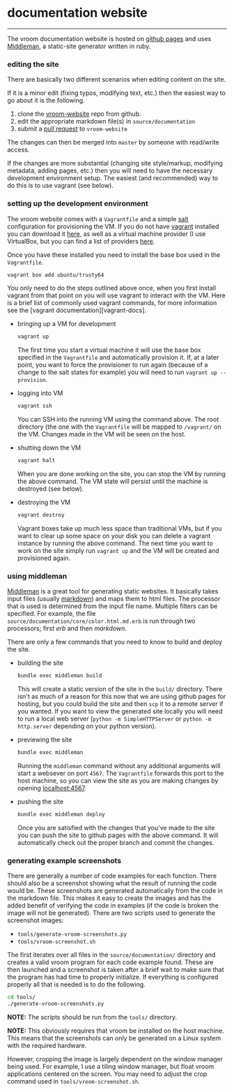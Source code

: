 # documentation website
-----------------------

The vroom documentation website is hosted on [github pages][github-pages]
and uses [Middleman][middleman], a static-site generator written in ruby.

[github-pages]: https://pages.github.com
[middleman]: http://middlemanapp.com


### editing the site

There are basically two different scenarios when editing content on the
site.

If it is a minor edit (fixing typos, modifying text, etc.) then the easiest
way to go about it is the following.

1. clone the [vroom-website][vroom-website] repo from github.
2. edit the appropriate markdown file(s) in `source/documentation`
3. submit a [pull request][vroom-website-pulls] to `vroom-website`

The changes can then be merged into `master` by someone with read/write 
access.

If the changes are more substantial (changing site style/markup, modifying
metadata, adding pages, etc.) then you will need to have the necessary 
development environment setup. The easiest (and recommended) way to do this
is to use vagrant (see below).

[vroom-website]: https://github.com/ComSciCtr/vroom-website
[vroom-website-pulls]: https://github.com/ComSciCtr/vroom-website/pulls



### setting up the development environment

The vroom website comes with a `Vagrantfile` and a simple [salt][salt]
configuration for provisioning the VM. If you do not have [vagrant][vagrant]
installed you can download it [here][vagrant-downloads], as well as a virtual
machine provider (I use VirtualBox, but you can find a list of providers
[here][vagrant-providers].

Once you have these installed you need to install the base box used in the
`Vagrantfile`.

   ```sh
   vagrant box add ubuntu/trusty64
   ```

You only need to do the steps outlined above once, when you first install
vagrant from that point on you will use vagrant to interact with the VM.
Here is a brief list of commonly used vagrant commands, for more information
see the [vagrant documentation][vagrant-docs].

* bringing up a VM for development

   ```sh 
   vagrant up
   ```

  The first time you start a virtual machine it will use the base box specified
  in the `Vagrantfile` and automatically provision it. If, at a later point, you
  want to force the provisioner to run again (because of a change to the salt
  states for example) you will need to run `vagrant up --provision`.

* logging into VM

   ```sh
   vagrant ssh
   ```

  You can SSH into the running VM using the command above. The root directory 
  (the one with the `Vagrantfile` will be mapped to `/vagrant/` on the VM.
  Changes made in the VM will be seen on the host.

* shutting down the VM

   ```sh
   vagrant halt
   ```

  When you are done working on the site, you can stop the VM by running the 
  above command. The VM state will persist until the machine is destroyed
  (see below).

* destroying the VM

   ```sh
   vagrant destroy
   ```

  Vagrant boxes take up much less space than traditional VMs, but if you want
  to clear up some space on your disk you can delete a vagrant instance by
  running the above command. The next time you want to work on the site simply
  run `vagrant up` and the VM will be created and provisioned again.

[salt]: http://www.saltstack.com/community
[vagrant]: http://vagrantup.com
[vagrant-downloads]: http://vagrantup.com/downloads.html
[vagrant-providers]: http://docs.vagrantup.com/v2/providers/index.html


### using middleman

[Middleman][middleman] is a great tool for generating static websites. It
basically takes input files (usually [markdown][markdown]) and maps them to
html files. The processor that is used is determined from the input file name.
Multiple filters can be specified. For example, the file
`source/documentation/core/color.html.md.erb` is run through two processors;
first *erb* and then *markdown*.

There are only a few commands that you need to know to build and deploy the
site.

* building the site

   ```sh
   bundle exec middleman build
   ```

  This will create a static version of the site in the `build/` directory.
  There isn't as much of a reason for this now that we are using github
  pages for hosting, but you could build the site and then `scp` it to a 
  remote server if you wanted. If you want to view the generated site 
  locally you will need to run a local web server (`python -m SimpleHTTPServer`
  or `python -m http.server` depending on your python version).
  
* previewing the site

   ```sh
   bundle exec middleman
   ```

   Running the `middleman` command without any additional arguments will 
   start a websever on port `4567`. The `Vagrantfile` forwards this port
   to the host machine, so you can view the site as you are making changes
   by opening [localhost:4567](http://localhost:4567).

* pushing the site

   ```sh
   bundle exec middleman deploy
   ```

   Once you are satisfied with the changes that you've made to the site you
   can push the site to github pages with the above command. It will 
   automatically check out the proper branch and commit the changes.

[markdown]: http://daringfireball.net/projects/markdown/



### generating example screenshots

There are generally a number of code examples for each function. There should
also be a screenshot showing what the result of running the code would be.
These screenshots are generated automatically from the code in the markdown 
file. This makes it easy to create the images and has the added benefit of
verifying the code in examples (if the code is broken the image will not
be generated). There are two scripts used to generate the screenshot images:

* `tools/generate-vroom-screenshots.py`
* `tools/vroom-screenshot.sh`

The first iterates over all files in the `source/documentation/` directory
and creates a valid vroom program for each code example found. These are then
launched and a screenshot is taken after a brief wait to make sure that the
program has had time to properly initialize. If everything is configured
properly all that is needed is to do the following.

   ```sh
   cd tools/
   ./generate-vroom-screenshots.py
   ```

**NOTE:** The scripts should be run from the `tools/` directory.

**NOTE:** This obviously requires that vroom be installed on the host machine.
This means that the screenshots can only be generated on a Linux system with
the required hardware.

However, cropping the image is largely dependent on the window manager being
used. For example, I use a tiling window manager, but float vroom applications
centered on the screen. You may need to adjust the crop command used in
`tools/vroom-screenshot.sh`. 
